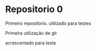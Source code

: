 # Repositorio 0
 Primeiro repositorio. utilizado para testes
 
 Primeira utilização de git

acrescentado para teste
